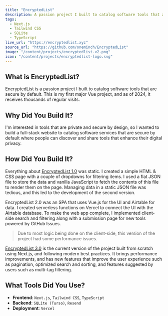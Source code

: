 ```yaml
---
title: "EncryptedList"
description: A passion project I built to catalog software tools that are secure by design
tags:
  - Next.js
  - Tailwind CSS
  - SQLite
  - TypeScript
live_url: "https://encryptedlist.xyz"
source_url: "https://github.com/oneminch/EncryptedList"
image: "/content/projects/encryptedlist.v2.png"
icon: "/content/projects/encryptedlist-logo.svg"
---
```


## What is EncryptedList?

EncryptedList is a passion project I built to catalog software tools that are secure by default. This is my first major Vue project, and as of 2024, it receives thousands of regular visits.

## Why Did You Build It?

I'm interested in tools that are private and secure by design, so I wanted to build a full-stack website to catalog software services that are secure by default where people can discover and share tools that enhance their digital privacy.

## How Did You Build It?

Everything about [EncryptedList 1.0](https://github.com/oneminch/EncryptedList/tree/v1/) was static. I created a simple HTML & CSS page with a couple of dropdowns for filtering items. I used a flat JSON file to store the data and vanilla JavaScript to fetch the contents of this file to render them on the page. Managing data in a static JSON file was tedious, and this led to the development of the second version.

EncryptedList 2.0 was an SPA that uses Vue.js for the UI and Airtable for data. I created serverless functions on Vercel to connect the UI with the Airtable database. To make the web app complete, I implemented client-side search and filtering along with a submission page for new tools powered by GitHub Issues.

> Due to most logic being done on the client-side, this version of the project had some performance issues.

[EncryptedList 3.0](https://encryptedlist.xyz/) is the current version of the project built from scratch using Next.js, and following modern best practices. It brings performance improvements, and has new features that improve the user experience such as pagination, optimized search and sorting, and features suggested by users such as multi-tag filtering.

## What Tools Did You Use?

- **Frontend**: `Next.js`, `Tailwind CSS`, `TypeScript`
- **Backend**: `SQLite (Turso)`, `Resend`
- **Deployment**: `Vercel`
